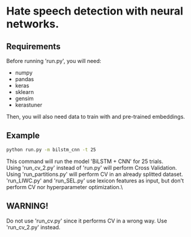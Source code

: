 # Hate speech detection with neural networks.

## Requirements

Before running 'run.py', you will need:
  - numpy
  - pandas
  - keras
  - sklearn
  - gensim
  - kerastuner

Then, you will also need data to train with and pre-trained embeddings.

## Example

```bash
python run.py -m bilstm_cnn -t 25
```

This command will run the model 'BiLSTM + CNN' for 25 trials.\
Using 'run_cv_2.py' instead of 'run.py' will perform Cross Validation.\
Using 'run_partitions.py' will perform CV in an already splitted dataset.\
'run_LIWC.py' and 'run_SEL.py' use lexicon features as input, but don't perform CV nor hyperparameter optimization.\

## WARNING!

Do not use 'run_cv.py' since it performs CV in a wrong way. Use 'run_cv_2.py' instead.

